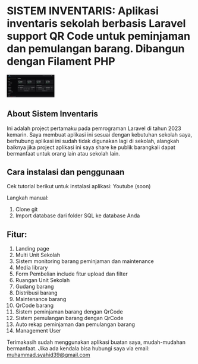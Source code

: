 <h1> SISTEM INVENTARIS: Aplikasi inventaris sekolah berbasis Laravel support QR Code untuk peminjaman dan pemulangan barang. Dibangun dengan Filament PHP </h1>
<img src="public/Sistem inventaris.png" width="128"/>

## About Sistem Inventaris
Ini adalah project pertamaku pada pemrograman Laravel di tahun 2023 kemarin. Saya membuat aplikasi ini sesuai dengan kebutuhan sekolah saya, berhubung aplikasi ini sudah tidak digunakan lagi di sekolah, alangkah baiknya jika project aplikasi ini saya share ke publik barangkali dapat bermanfaat untuk orang lain atau sekolah lain.

## Cara instalasi dan penggunaan
Cek tutorial berikut untuk instalasi aplikasi:
Youtube (soon)

Langkah manual:
1. Clone git
2. Import database dari folder SQL ke database Anda

## Fitur:
1. Landing page
2. Multi Unit Sekolah
3. Sistem monitoring barang peminjaman dan maintenance
4. Media library
5. Form Pembelian include fitur upload dan filter
6. Ruangan Unit Sekolah
7. Gudang barang
8. Distribusi barang
9. Maintenance barang
10. QrCode barang
11. Sistem peminjaman barang dengan QrCode
12. Sistem pemulangan barang dengan QrCode
13. Auto rekap peminjaman dan pemulangan barang
14. Management User

Terimakasih sudah menggunakan aplikasi buatan saya, mudah-mudahan bermanfaat. Jika ada kendala bisa hubungi saya via email: muhammad.syahid39@gmail.com
